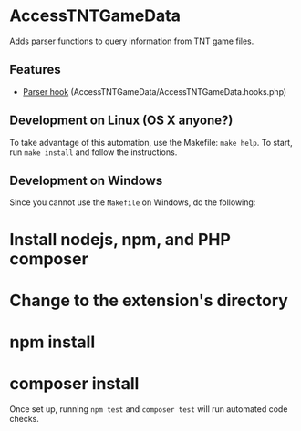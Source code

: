 # AccessTNTGameData

Adds parser functions to query information from TNT game files.

## Features


 * [Parser hook](https://www.mediawiki.org/wiki/Manual:Parser_functions) (AccessTNTGameData/AccessTNTGameData.hooks.php)


## Development on Linux (OS X anyone?)
To take advantage of this automation, use the Makefile: `make help`. To start,
run `make install` and follow the instructions.

## Development on Windows
Since you cannot use the `Makefile` on Windows, do the following:

  # Install nodejs, npm, and PHP composer
  # Change to the extension's directory
  # npm install
  # composer install

Once set up, running `npm test` and `composer test` will run automated code checks.
